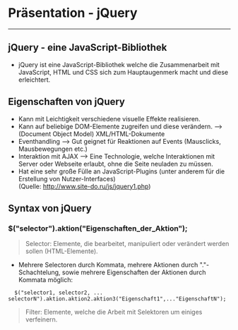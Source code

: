 # Präsentation - jQuery
----------------------------------------------------------------------------

## jQuery - eine JavaScript-Bibliothek

* jQuery ist eine JavaScript-Bibliothek welche die Zusammenarbeit mit JavaScript, HTML und CSS sich zum Hauptaugenmerk macht und diese erleichtert.


## Eigenschaften von jQuery

* Kann mit Leichtigkeit verschiedene visuelle Effekte realisieren.
* Kann auf beliebige DOM-Elemente zugreifen und diese verändern. --> (Document Object Model) XML/HTML-Dokumente
* Eventhandling --> Gut geignet für Reaktionen auf Events (Mausclicks, Mausbewegungen etc.)
* Interaktion mit AJAX --> Eine Technologie, welche Interaktionen mit Server oder Webseite erlaubt, ohne die Seite neuladen zu müssen.
* Hat eine sehr große Fülle an JavaScript-Plugins (unter anderem für die Erstellung von Nutzer-Interfaces) 
<br /> (Quelle: http://www.site-do.ru/js/jquery1.php)

## Syntax von jQuery

### $("selector").aktion("Eigenschaften_der_Aktion");


 >Selector: Elemente, die bearbeitet, manipuliert oder verändert werden sollen (HTML-Elemente).
* Mehrere Selectoren durch Kommata, mehrere Aktionen durch "."-Schachtelung, sowie mehrere Eigenschaften der Aktionen durch Kommata möglich:
```jquery  
  $("selector1, selector2, ... selectorN").aktion.aktion2.aktion3("Eigenschaft1",..."EigenschaftN");
``` 



 >Filter: Elemente, welche die Arbeit mit Selektoren um einiges verfeinern.
 
 
